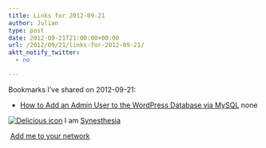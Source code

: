 ```yaml
---
title: Links for 2012-09-21
author: Julian
type: post
date: 2012-09-21T21:00:00+00:00
url: /2012/09/21/links-for-2012-09-21/
aktt_notify_twitter:
  - no

---
```

Bookmarks I&#8217;ve shared on 2012-09-21:

  * [How to Add an Admin User to the WordPress Database via MySQL][1] 
    none</li> </ul> 
    
    <p class="deliciouslink">
      <a href="https://del.icio.us/synesthesia" title="See all my bookmarks on del.icio.us"><img src="https://www.synesthesia.co.uk/images/deliciousicon.jpg" alt="Delicious icon" /></a>&nbsp;I am <a href="https://del.icio.us/synesthesia" title="See all my bookmarks on del.icio.us">Synesthesia</a>
    </p>
    
    <p class="deliciouslink">
      <a href="https://del.icio.us/network?add=synesthesia" title="Add me to your del.icio.us network"><img src="https://www.synesthesia.co.uk/images/add.gif" alt="" /></a>&nbsp;<a href="https://del.icio.us/network?add=synesthesia" title="Add me to your del.icio.us network">Add me to your network</a>
    </p>

 [1]: https://www.wpbeginner.com/wp-tutorials/how-to-add-an-admin-user-to-the-wordpress-database-via-mysql/